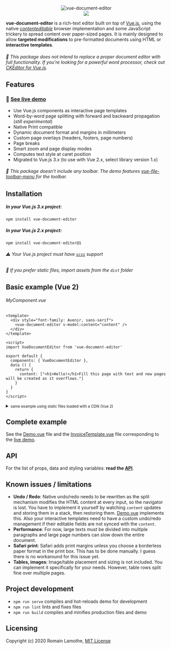 <div align="center">
  <img src="https://github.com/motla/vue-document-editor/raw/master/img/logo.png" alt="vue-document-editor">
</div>
<div align="center">
  <img src="https://github.com/motla/vue-document-editor/raw/master/img/preview.png">
</div>

**vue-document-editor** is a rich-text editor built on top of [Vue.js](https://vuejs.org/), using the native [*contenteditable*](https://developer.mozilla.org/en-US/docs/Web/Guide/HTML/Editable_content) browser implementation and some JavaScript trickery to spread content over paper-sized pages. It is mainly designed to allow **targeted modifications** to pre-formatted documents using HTML or **interactive templates**.

###### :speech_balloon: This package does not intend to replace a proper document editor with full functionality. If you're looking for a powerful word processor, check out [CKEditor for Vue.js](https://github.com/ckeditor/ckeditor5-vue).

## Features
### :rocket: [See live demo](https://motla.github.io/vue-document-editor/)
- Use Vue.js components as interactive page templates
- Word-by-word page splitting with forward and backward propagation (*still experimental*)
- Native Print compatible
- Dynamic document format and margins in millimeters
- Custom page overlays (headers, footers, page numbers)
- Page breaks
- Smart zoom and page display modes
- Computes text style at caret position
- Migrated to Vue.js 3.x (to use with Vue 2.x, select library version 1.x)

###### :speech_balloon: This package doesn't include any toolbar. The demo features [vue-file-toolbar-menu](https://github.com/motla/vue-file-toolbar-menu) for the toolbar.

## Installation
##### In your Vue.js 3.x project:

```
npm install vue-document-editor
```

##### In your Vue.js 2.x project:

```
npm install vue-document-editor@1
```

###### :warning: Your Vue.js project must have [`scss`](https://vue-loader.vuejs.org/guide/pre-processors.html#sass) support

###### :speech_balloon: If you prefer static files, import assets from the `dist` folder

## Basic example (Vue 2)
###### MyComponent.vue
```Vue
<template>
  <div style="font-family: Avenir, sans-serif">
    <vue-document-editor v-model:content="content" />
  </div>
</template>

<script>
import VueDocumentEditor from 'vue-document-editor'

export default {
  components: { VueDocumentEditor },
  data () {
    return { 
      content: ["<h1>Hello!</h1>Fill this page with text and new pages will be created as it overflows."]
    }
  }
}
</script>
```
<details>
<summary><small>same example using static files loaded with a CDN (Vue 2)</small></summary>

```HTML
<html>
<head>
  <script src="https://cdn.jsdelivr.net/npm/vue@2/dist/vue.js"></script>
  <script src="https://cdn.jsdelivr.net/npm/vue-document-editor@1/dist/VueDocumentEditor.umd.min.js"></script>
  <link href="https://cdn.jsdelivr.net/npm/vue-document-editor@1/dist/VueDocumentEditor.css" rel="stylesheet">
</head>
<body>
  <div id="app">
    <div style="font-family: Avenir, sans-serif">
      <vue-document-editor :content.sync="content" />
    </div>
  </div>
  <script>
  var app = new Vue({
    el: '#app',
    components: { VueDocumentEditor },
    data () {
      return { 
        content: ["<h1>Hello!</h1>Fill this page with text and new pages will be created as it overflows."]
      }
    }
  })
  </script>
</body>
</html>
```

</details>

## Complete example
See the [Demo.vue](src/Demo/Demo.vue) file and the [InvoiceTemplate.vue](src/Demo/InvoiceTemplate.vue) file corresponding to the [live demo](https://motla.github.io/vue-document-editor/).

## API
For the list of props, data and styling variables: **read the [API](API.md)**.

## Known issues / limitations
- **Undo / Redo**: Native undo/redo needs to be rewritten as the split mechanism modifies the HTML content at every input, so the navigator is lost. You have to implement it yourself by watching `content` updates and storing them in a stack, then restoring them. [Demo.vue](src/Demo/Demo.vue) implements this. Also your interactive templates need to have a custom undo/redo management if their editable fields are not synced with the `content`.
- **Performance**: For now, large texts must be divided into multiple paragraphs and large page numbers can slow down the entire document.
- **Safari print**: Safari adds print margins unless you choose a borderless paper format in the print box. This has to be done manually. I guess there is no workaround for this issue yet.
- **Tables, images**: Image/table placement and sizing is not included. You can implement it specifically for your needs. However, table rows split fine over multiple pages.

## Project development
- `npm run serve` compiles and hot-reloads demo for development
- `npm run lint` lints and fixes files
- `npm run build` compiles and minifies production files and demo

## Licensing
Copyright (c) 2020 Romain Lamothe, [MIT License](LICENSE)